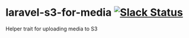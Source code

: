 # laravel-s3-for-media [![Slack Status](https://fuzz-opensource.herokuapp.com/badge.svg)](https://fuzz-opensource.herokuapp.com/)
Helper trait for uploading media to S3
